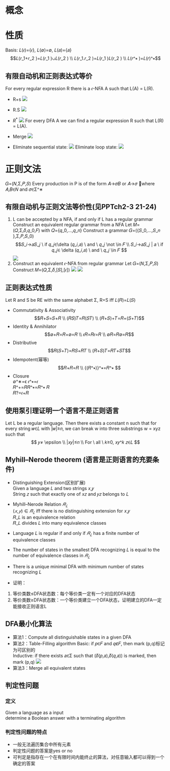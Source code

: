 # 概念
# 性质
Basis: 𝐿(𝜖)=\{𝜖\}, 𝐿(∅)=∅, 𝐿(𝑎)={𝑎}
$$𝐿(𝑟_1+𝑟_2 )=𝐿(𝑟_1 )∪𝐿(𝑟_2 ) \\
𝐿(𝑟_1.𝑟_2 )=𝐿(𝑟_1 )𝐿(𝑟_2 ) \\
𝐿(𝑟^∗ )=𝐿(𝑟)^∗$$

## 有限自动机和正则表达式等价
For every regular expression R there is a 𝜖-NFA A such that L(A) = L(R).
- R+s
![](Screenshots/../Screenshots/2020-08-27-12-25-13.png)

- R.S
![](Screenshots/../Screenshots/2020-08-27-12-26-11.png)

- $R^*$
![](Screenshots/../Screenshots/2020-08-27-12-26-30.png)
For every DFA A we can find a regular expression R such that L(R) = L(A).
- Merge
![](Screenshots/../Screenshots/2020-08-27-12-29-51.png)
- Eliminate sequential state:
![](Screenshots/../Screenshots/2020-08-27-12-30-09.png)
Eliminate loop state:
![](Screenshots/../Screenshots/2020-08-27-12-30-15.png)

# 正则文法
𝐺=(𝑁,Σ,𝑃,𝑆)
Every production in P is of the form 𝐴→𝜎𝐵 or 𝐴→𝜎 where 𝐴,𝐵∈𝑁 and 𝜎∈Σ^∗
## 有限自动机与正则文法等价性(见PPTch2-3 21-24)
1. L can be accepted by a NFA, if and only if L has a regular grammar
Construct an equivalent regular grammar from a NFA
Let 𝑀=(𝑄,Σ,𝛿,𝑞_0,𝐹) with 𝑄={𝑞_0,…,𝑞_𝑛}
Construct a grammar 𝐺=({𝑆_0,…,𝑆_𝑛 },Σ,𝑃,𝑆_0)
$$𝑆_𝑖→𝑎𝑆_𝑗 \ if 𝑞_𝑗∈\delta (𝑞_𝑖,𝑎) \ and \ 𝑞_𝑗 \not \in 𝐹  \\
𝑆_𝑖→𝑎𝑆_𝑗  | 𝑎 \ if 𝑞_𝑗∈ \delta (𝑞_𝑖,𝑎) \ and \ 𝑞_𝑗 \in 𝐹
$$
![](Screenshots/../Screenshots/2020-08-27-15-04-14.png)
2. Construct an equivalent 𝜖-NFA from regular grammar
Let 𝐺=(𝑁,Σ,𝑃,𝑆)
Construct 𝑀=(𝑄,Σ,𝛿,[𝑆],[𝜖])
![](Screenshots/../Screenshots/2020-08-27-15-03-08.png)
![](Screenshots/../Screenshots/2020-08-27-15-03-25.png)

## 正则表达式性质
Let R and S be RE with the same alphabet Σ, R=S iff 𝐿(𝑅)=𝐿(𝑆)
- Commutativity & Associativity 
$$𝑅+𝑆=𝑆+𝑅 \\
(𝑅𝑆)𝑇=𝑅(𝑆𝑇) \\
(𝑅+𝑆)+𝑇=𝑅+(𝑆+𝑇)$$
- Identity & Annihilator
$$∅+𝑅=𝑅+∅=𝑅 \\
𝜖𝑅=𝑅𝜖=𝑅 \\
∅𝑅=𝑅∅=𝑅$$
- Distributive
$$𝑅(𝑆+𝑇)=𝑅𝑆+𝑅𝑇 \\
(𝑅+𝑆)𝑇=𝑅𝑇+𝑆𝑇$$
- Idempotent(幂等)
$$𝑅+𝑅=𝑅 \\
{(𝑅^∗)}^∗=𝑅^∗  $$
- Closure \
∅^∗=ϵ 𝜖^∗=𝜖 \
𝑅^+=𝑅𝑅^∗=𝑅^∗ 𝑅 \
𝑅?=𝜖+𝑅

## 使用泵引理证明一个语言不是正则语言
Let L be a regular language. Then there exists a constant n such that for every string 𝑤∈𝐿 with |𝑤|≥𝑛, we can break w into three substrings w = xyz such that
$$
𝑦≠  \epsilon \\
|𝑥𝑦|≤𝑛 \\
For \ all \ 𝑘≥0, 𝑥𝑦^𝑘 𝑧∈𝐿
$$

## Myhill–Nerode theorem (语言是正则语言的充要条件)
- Distinguishing Extension(区别扩展) \
Given a language 𝐿 and two strings 𝑥,𝑦 \
String 𝑧 such that exactly one of 𝑥𝑧 and 𝑦𝑧 belongs to 𝐿

- Myhill–Nerode Relation $𝑅_𝐿$ \
$(𝑥,𝑦)∈𝑅_𝐿$ iff there is no distinguishing extension for 𝑥,𝑦 \
𝑅_𝐿 is an equivalence relation \
𝑅_𝐿 divides 𝐿 into many equivalence classes

- Language 𝐿 is regular if and only if $𝑅_𝐿$ has a finite number of equivalence classes
- The number of states in the smallest DFA recognizing 𝐿 is equal to the number of equivalence classes in $𝑅_𝐿$
- There is a unique minimal DFA with minimum number of states recognizing 𝐿
- 证明：
1. 等价类数$\le$DFA状态数：每个等价类一定有一个对应的DFA状态
2. 等价类数$\ge$DFA状态数：一个等价类建立一个DFA状态，证明建立的DFA一定能接收正则语言L

## DFA最小化算法
- 算法1：Compute all distinguishable states in a given DFA
- 算法2：Table-Filling algorithm
Basic: if 𝑝∈𝐹 and 𝑞∉𝐹, then mark (p,q)标记为可区别的 \
Inductive: if there exists 𝑎∈Σ such that (𝛿(𝑝,𝑎),𝛿(𝑞,𝑎)) is marked, then mark (p,q)
![](Screenshots/../Screenshots/2020-08-27-22-10-36.png)
- 算法3：Merge all equivalent states 

## 判定性问题
### 定义
Given a language as a input \
determine a Boolean answer with a terminating algorithm
### 判定性问题的特点
- 一般无法遍历集合中所有元素
- 判定性问题的答案是yes or no
- 可判定是指存在一个在有限时间内能终止的算法，对任意输入都可以得到一个确定的答案

